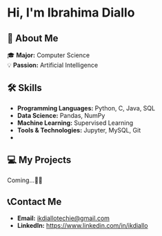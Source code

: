 # Hi, I'm Ibrahima Diallo

## 🚀 About Me

🎓 **Major:** Computer Science  
💡 **Passion:** Artificial Intelligence 

## 🛠 Skills

- **Programming Languages:** Python, C, Java, SQL
- **Data Science:** Pandas, NumPy
- **Machine Learning:** Supervised Learning
- **Tools & Technologies:** Jupyter, MySQL, Git
- 
## 💻 My Projects
  Coming...👨‍💻
  
## 📞Contact Me

- **Email:** ikdiallotechie@gmail.com
- **LinkedIn:** https://www.linkedin.com/in/ikdiallo
